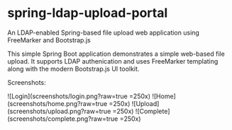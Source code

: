 # spring-ldap-upload-portal
An LDAP-enabled Spring-based file upload web application using FreeMarker and Bootstrap.js

This simple Spring Boot application demonstrates a simple web-based file upload. It supports LDAP authenication and uses FreeMarker templating along with the modern Bootstrap.js UI toolkit.

Screenshots:

![Login](screenshots/login.png?raw=true =250x)
![Home](screenshots/home.png?raw=true =250x)
![Upload](screenshots/upload.png?raw=true =250x)
![Complete](screenshots/complete.png?raw=true =250x)

